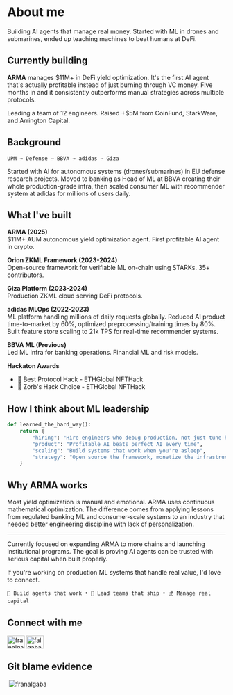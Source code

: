 # About me

Building AI agents that manage real money. Started with ML in drones and submarines, ended up teaching machines to beat humans at DeFi.

## Currently building

**ARMA** manages $11M+ in DeFi yield optimization. It's the first AI agent that's actually profitable instead of just burning through VC money. Five months in and it consistently outperforms manual strategies across multiple protocols.

Leading a team of 12 engineers. Raised +$5M from CoinFund, StarkWare, and Arrington Capital.

## Background

```
UPM → Defense → BBVA → adidas → Giza
```

Started with AI for autonomous systems (drones/submarines) in EU defense research projects. Moved to banking as Head of ML at BBVA creating their whole production-grade infra, then scaled consumer ML with recommender system at adidas for millions of users daily.

## What I've built

**ARMA (2025)**  
$11M+ AUM autonomous yield optimization agent. First profitable AI agent in crypto.

**Orion ZKML Framework (2023-2024)**  
Open-source framework for verifiable ML on-chain using STARKs. 35+ contributors.

**Giza Platform (2023-2024)**  
Production ZKML cloud serving DeFi protocols.

**adidas MLOps (2022-2023)**  
ML platform handling millions of daily requests globally. Reduced AI product time-to-market by 60%, optimized preprocessing/training times by 80%. Built feature store scaling to 21k TPS for real-time recommender systems.

**BBVA ML (Previous)**  
Led ML infra for banking operations. Financial ML and risk models.

**Hackaton Awards** 

- 🥇 Best Protocol Hack - ETHGlobal NFTHack
- 🥇 Zorb's Hack Choice - ETHGlobal NFTHack

## How I think about ML leadership

```python
def learned_the_hard_way():
    return {
        "hiring": "Hire engineers who debug production, not just tune hyperparameters",
        "product": "Profitable AI beats perfect AI every time",
        "scaling": "Build systems that work when you're asleep", 
        "strategy": "Open source the framework, monetize the infrastructure"
    }
```

## Why ARMA works

Most yield optimization is manual and emotional. ARMA uses continuous mathematical optimization. The difference comes from applying lessons from regulated banking ML and consumer-scale systems to an industry that needed better engineering discipline with lack of personalization.

---

Currently focused on expanding ARMA to more chains and launching institutional programs. The goal is proving AI agents can be trusted with serious capital when built properly.

If you're working on production ML systems that handle real value, I'd love to connect.

```
🤖 Build agents that work • 👥 Lead teams that ship • 💰 Manage real capital
```

## Connect with me

<p align="left">
<a href="https://twitter.com/franalgaba_" target="blank"><img align="center" src="https://raw.githubusercontent.com/rahuldkjain/github-profile-readme-generator/master/src/images/icons/Social/twitter.svg" alt="franalgaba_" height="30" width="40" /></a>
<a href="https://linkedin.com/in/falgaba" target="blank"><img align="center" src="https://raw.githubusercontent.com/rahuldkjain/github-profile-readme-generator/master/src/images/icons/Social/linked-in-alt.svg" alt="falgaba" height="30" width="40" /></a>
</p>

## Git blame evidence

<p>&nbsp;<img align="center" src="https://github-readme-stats.vercel.app/api?username=franalgaba&show_icons=true&theme=dark" alt="franalgaba" /></p>
